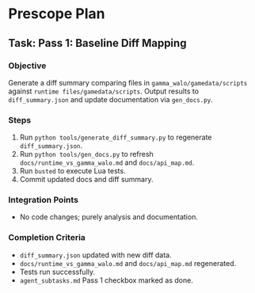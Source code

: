 # Prescope Plan
## Task: Pass 1: Baseline Diff Mapping

### Objective
Generate a diff summary comparing files in `gamma_walo/gamedata/scripts` against `runtime files/gamedata/scripts`. Output results to `diff_summary.json` and update documentation via `gen_docs.py`.

### Steps
1. Run `python tools/generate_diff_summary.py` to regenerate `diff_summary.json`.
2. Run `python tools/gen_docs.py` to refresh `docs/runtime_vs_gamma_walo.md` and `docs/api_map.md`.
3. Run `busted` to execute Lua tests.
4. Commit updated docs and diff summary.

### Integration Points
- No code changes; purely analysis and documentation.

### Completion Criteria
- `diff_summary.json` updated with new diff data.
- `docs/runtime_vs_gamma_walo.md` and `docs/api_map.md` regenerated.
- Tests run successfully.
- `agent_subtasks.md` Pass 1 checkbox marked as done.
